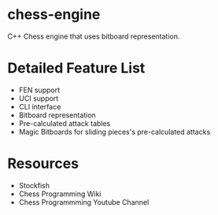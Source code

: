 chess-engine
===
C++ Chess engine that uses bitboard representation.

Detailed Feature List
===
- FEN support
- UCI support
- CLI interface
- Bitboard representation
- Pre-calculated attack tables
- Magic Bitboards for sliding pieces's pre-calculated attacks

Resources
===
- Stockfish
- Chess Programming Wiki
- Chess Programmming Youtube Channel

